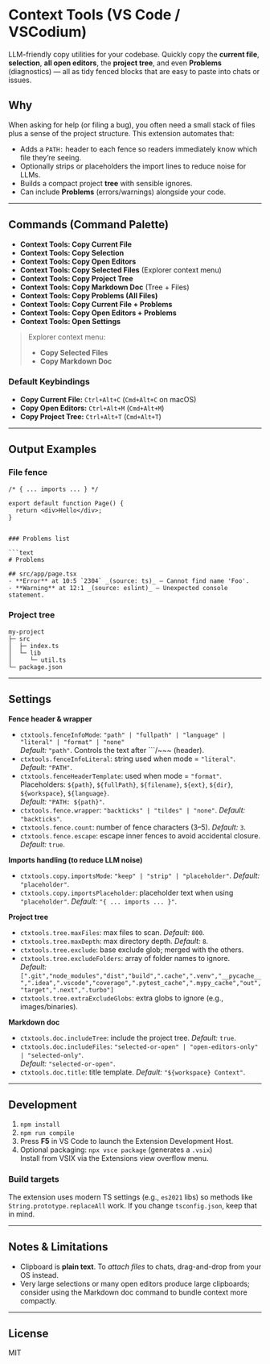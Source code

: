 # Context Tools (VS Code / VSCodium)

LLM-friendly copy utilities for your codebase. Quickly copy the **current file**, **selection**, **all open editors**, the **project tree**, and even **Problems** (diagnostics) — all as tidy fenced blocks that are easy to paste into chats or issues.

## Why

When asking for help (or filing a bug), you often need a small stack of files plus a sense of the project structure. This extension automates that:

- Adds a `PATH:` header to each fence so readers immediately know which file they’re seeing.
- Optionally strips or placeholders the import lines to reduce noise for LLMs.
- Builds a compact project **tree** with sensible ignores.
- Can include **Problems** (errors/warnings) alongside your code.

---

## Commands (Command Palette)

- **Context Tools: Copy Current File**
- **Context Tools: Copy Selection**
- **Context Tools: Copy Open Editors**
- **Context Tools: Copy Selected Files** (Explorer context menu)
- **Context Tools: Copy Project Tree**
- **Context Tools: Copy Markdown Doc** (Tree + Files)
- **Context Tools: Copy Problems (All Files)**
- **Context Tools: Copy Current File + Problems**
- **Context Tools: Copy Open Editors + Problems**
- **Context Tools: Open Settings**

> Explorer context menu:
>
> - **Copy Selected Files**
> - **Copy Markdown Doc**

### Default Keybindings

- **Copy Current File:** `Ctrl+Alt+C` (`Cmd+Alt+C` on macOS)
- **Copy Open Editors:** `Ctrl+Alt+M` (`Cmd+Alt+M`)
- **Copy Project Tree:** `Ctrl+Alt+T` (`Cmd+Alt+T`)

---

## Output Examples

### File fence

``` PATH: src/app/page.tsx
/* { ... imports ... } */

export default function Page() {
  return <div>Hello</div>;
}


### Problems list

```text
# Problems

## src/app/page.tsx
- **Error** at 10:5 `2304` _(source: ts)_ — Cannot find name 'Foo'.
- **Warning** at 12:1 _(source: eslint)_ — Unexpected console statement.
```

### Project tree

```text
my-project
├─ src
│  ├─ index.ts
│  └─ lib
│     └─ util.ts
└─ package.json
```

---

## Settings

**Fence header & wrapper**

- `ctxtools.fenceInfoMode`: `"path" | "fullpath" | "language" | "literal" | "format" | "none"`  
  _Default:_ `"path"`. Controls the text after ```/~~~ (header).
- `ctxtools.fenceInfoLiteral`: string used when mode = `"literal"`. _Default:_ `"PATH"`.
- `ctxtools.fenceHeaderTemplate`: used when mode = `"format"`.  
  Placeholders: `${path}`, `${fullPath}`, `${filename}`, `${ext}`, `${dir}`, `${workspace}`, `${language}`.  
  _Default:_ `"PATH: ${path}"`.
- `ctxtools.fence.wrapper`: `"backticks" | "tildes" | "none"`. _Default:_ `"backticks"`.
- `ctxtools.fence.count`: number of fence characters (3–5). _Default:_ `3`.
- `ctxtools.fence.escape`: escape inner fences to avoid accidental closure. _Default:_ `true`.

**Imports handling (to reduce LLM noise)**

- `ctxtools.copy.importsMode`: `"keep" | "strip" | "placeholder"`. _Default:_ `"placeholder"`.
- `ctxtools.copy.importsPlaceholder`: placeholder text when using `"placeholder"`. _Default:_ `"{ ... imports ... }"`.

**Project tree**

- `ctxtools.tree.maxFiles`: max files to scan. _Default:_ `800`.
- `ctxtools.tree.maxDepth`: max directory depth. _Default:_ `8`.
- `ctxtools.tree.exclude`: base exclude glob; merged with the others.
- `ctxtools.tree.excludeFolders`: array of folder names to ignore.  
  _Default:_  
  `[".git","node_modules","dist","build",".cache",".venv","__pycache__",".idea",".vscode","coverage",".pytest_cache",".mypy_cache","out","target",".next",".turbo"]`
- `ctxtools.tree.extraExcludeGlobs`: extra globs to ignore (e.g., images/binaries).

**Markdown doc**

- `ctxtools.doc.includeTree`: include the project tree. _Default:_ `true`.
- `ctxtools.doc.includeFiles`: `"selected-or-open" | "open-editors-only" | "selected-only"`.  
  _Default:_ `"selected-or-open"`.
- `ctxtools.doc.title`: title template. _Default:_ `"${workspace} Context"`.

---

## Development

1. `npm install`
2. `npm run compile`
3. Press **F5** in VS Code to launch the Extension Development Host.
4. Optional packaging: `npx vsce package` (generates a `.vsix`)  
   Install from VSIX via the Extensions view overflow menu.

### Build targets

The extension uses modern TS settings (e.g., `es2021` libs) so methods like `String.prototype.replaceAll` work. If you change `tsconfig.json`, keep that in mind.

---

## Notes & Limitations

- Clipboard is __plain text__. To _attach files_ to chats, drag-and-drop from your OS instead.
- Very large selections or many open editors produce large clipboards; consider using the Markdown doc command to bundle context more compactly.

---

## License

MIT
